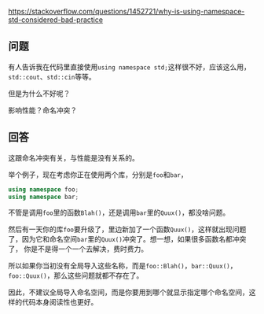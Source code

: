 <https://stackoverflow.com/questions/1452721/why-is-using-namespace-std-considered-bad-practice>

## 问题

有人告诉我在代码里直接使用`using namespace std;`这样很不好，应该这么用，`std::cout`、`std::cin`等等。

但是为什么不好呢？

影响性能？命名冲突？

## 回答

这跟命名冲突有关，与性能是没有关系的。

举个例子，现在考虑你正在使用两个库，分别是`foo`和`bar`，

```c++
using namespace foo;
using namespace bar;
```

不管是调用`foo`里的函数`Blah()`，还是调用`bar`里的`Quux()`，都没啥问题。

然后有一天你的库`foo`要升级了，里边新加了一个函数`Quux()`，这样就出现问题了，因为它和命名空间`bar`里的`Quux()`冲突了。想一想，如果很多函数名都冲突了，
你是不是得一个一个去解决，费时费力。

所以如果你当初没有全局导入这些名称，而是`foo::Blah()`，`bar::Quux()`，`foo::Quux()`，那么这些问题就都不存在了。

因此，不建议全局导入命名空间，而是你要用到哪个就显示指定哪个命名空间，这样的代码本身阅读性也更好。
